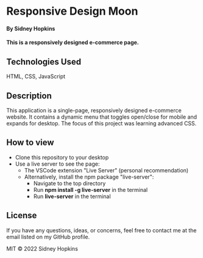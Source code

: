 # Responsive Design Moon

#### By Sidney Hopkins

#### This is a responsively designed e-commerce page.

## Technologies Used

HTML, CSS, JavaScript

## Description

This application is a single-page, responsively designed e-commerce website. It contains a dynamic menu that toggles open/close for mobile and expands for desktop. The focus of this project was learning advanced CSS.

## How to view

- Clone this repository to your desktop
- Use a live server to see the page:
  - The VSCode extension "Live Server" (personal recommendation)
  - Alternatively, install the npm package "live-server":
    - Navigate to the top directory
    - Run **npm install -g live-server** in the terminal
    - Run **live-server** in the terminal

## License

If you have any questions, ideas, or concerns, feel free to contact me at the email listed on my GitHub profile.

MIT © 2022 Sidney Hopkins
